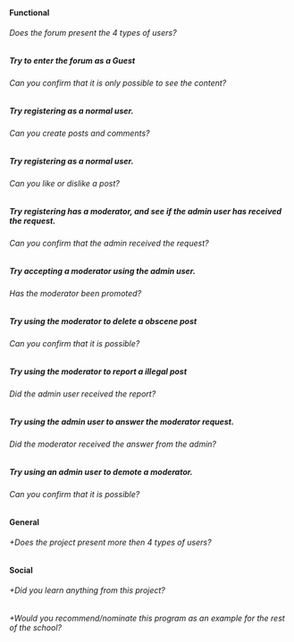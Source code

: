 #### Functional

###### Does the forum present the 4 types of users?

##### Try to enter the forum as a Guest

###### Can you confirm that it is only possible to see the content?

##### Try registering as a normal user.

###### Can you create posts and comments?

##### Try registering as a normal user.

###### Can you like or dislike a post?

##### Try registering has a moderator, and see if the admin user has received the request.

###### Can you confirm that the admin received the request?

##### Try accepting a moderator using the admin user.

###### Has the moderator been promoted?

##### Try using the moderator to delete a obscene post

###### Can you confirm that it is possible?

##### Try using the moderator to report a illegal post

###### Did the admin user received the report?

##### Try using the admin user to answer the moderator request.

###### Did the moderator received the answer from the admin?

##### Try using an admin user to demote a moderator.

###### Can you confirm that it is possible?

#### General

###### +Does the project present more then 4 types of users?

#### Social

###### +Did you learn anything from this project?

###### +Would you recommend/nominate this program as an example for the rest of the school?
